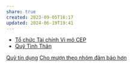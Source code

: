```yaml
---
share: true
created: 2023-09-05T16:17
updated: 2024-06-19T19:41
---
```

- [Tổ chức Tài chính Vi mô CEP](https://cep.org.vn/ "Tổ chức Tài chính Vi mô CEP") 
- [Quỹ Tình Thân](https://www.facebook.com/profile.php?id=100077601589557&v=timeline&lst=100038413598261%3A100077601589557%3A1684514892&eav=AfZ-gv2lqyQB0Aq69YPKH02KBMzxO_jh4u9moWoAnA8pDhYcwmMc0rLzR_dOt0o4jOQ&refid=17&paipv=0 "Facebook")

[Quỹ tín dụng](Qu%E1%BB%B9%20t%C3%ADn%20d%E1%BB%A5ng.md)
[Cho mượn theo nhóm đảm bảo hơn](../../Hi%E1%BB%83u%20bi%E1%BA%BFt%20s%C3%A2u/Vay%20ti%E1%BB%81n/Cho%20m%C6%B0%E1%BB%A3n%20theo%20nh%C3%B3m%20%C4%91%E1%BA%A3m%20b%E1%BA%A3o%20h%C6%A1n.md)